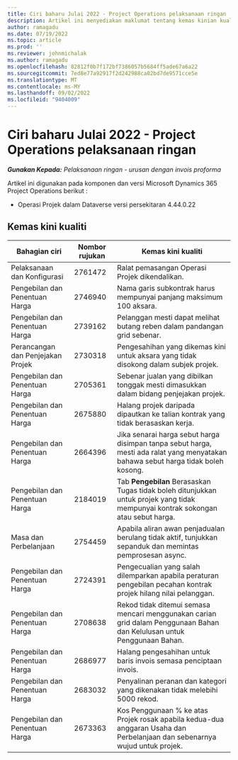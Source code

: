 ```yaml
---
title: Ciri baharu Julai 2022 - Project Operations pelaksanaan ringan
description: Artikel ini menyediakan maklumat tentang kemas kinian kualiti yang tersedia dalam keluaran Penggunaan Microsoft Dynamics 365 Project Operations lite keluaran Julai 2022.
author: ramagadu
ms.date: 07/19/2022
ms.topic: article
ms.prod: ''
ms.reviewer: johnmichalak
ms.author: ramagadu
ms.openlocfilehash: 82812f0b7f172bf7386057b5684ff5ade67a6a22
ms.sourcegitcommit: 7ed8e77a92917f2d242988ca02bd7de9571cce5e
ms.translationtype: MT
ms.contentlocale: ms-MY
ms.lasthandoff: 09/02/2022
ms.locfileid: "9404009"
---
```

# <a name="whats-new-july-2022---project-operations-lite-deployment"></a>Ciri baharu Julai 2022 - Project Operations pelaksanaan ringan

_**Gunakan Kepada:** Pelaksanaan ringan - urusan dengan invois proforma_

Artikel ini digunakan pada komponen dan versi Microsoft Dynamics 365 Project Operations berikut :

- Operasi Projek dalam Dataverse versi persekitaran 4.44.0.22

## <a name="quality-updates"></a>Kemas kini kualiti

| Bahagian ciri | Nombor rujukan | Kemas kini kualiti |
| --- | --- | --- |
| Pelaksanaan dan Konfigurasi | 2761472 | Ralat pemasangan Operasi Projek dikendalikan. |
| Pengebilan dan Penentuan Harga | 2746940 | Nama garis subkontrak harus mempunyai panjang maksimum 100 aksara. |
| Pengebilan dan Penentuan Harga | 2739162 | Pelanggan mesti dapat melihat butang reben dalam pandangan grid sebenar. |
| Perancangan dan Penjejakan Projek | 2730318 | Pengesahihan yang dikemas kini untuk aksara yang tidak disokong dalam subjek projek. |
| Pengebilan dan Penentuan Harga | 2705361 | Sebenar jualan yang dibilkan tonggak mesti dimasukkan dalam bidang penjejakan projek. |
| Pengebilan dan Penentuan Harga | 2675880 | Halang projek daripada dipautkan ke talian kontrak yang tidak berasaskan kerja. |
| Pengebilan dan Penentuan Harga | 2664396 | Jika senarai harga sebut harga disimpan tanpa sebut harga, mesti ada ralat yang menyatakan bahawa sebut harga tidak boleh kosong. |
| Pengebilan dan Penentuan Harga | 2184019 | Tab **Pengebilan** Berasaskan Tugas tidak boleh ditunjukkan untuk projek yang tidak mempunyai kontrak sokongan atau sebut harga. |
| Masa dan Perbelanjaan | 2754459 | Apabila aliran awan penjadualan berulang tidak aktif, tunjukkan sepanduk dan memintas pemprosesan async. |
| Pengebilan dan Penentuan Harga | 2724391 | Pengecualian yang salah dilemparkan apabila peraturan pengebilan pecahan kontrak projek hilang nilai pelanggan. |
| Pengebilan dan Penentuan Harga | 2708638 | Rekod tidak ditemui semasa mencari menggunakan carian grid dalam Penggunaan Bahan dan Kelulusan untuk Penggunaan Bahan.|
| Pengebilan dan Penentuan Harga | 2686977 | Halang pengesahihan untuk baris invois semasa penciptaan invois. |
| Pengebilan dan Penentuan Harga | 2683032 | Penyalinan peranan dan kategori yang dikenakan tidak melebihi 5000 rekod.|
| Pengebilan dan Penentuan Harga | 2673363 | Kos Penggunaan % ke atas Projek rosak apabila kedua-dua anggaran Usaha dan Perbelanjaan dan sebenarnya wujud untuk projek. |
